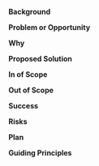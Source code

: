 **Background**


**Problem or Opportunity**


**Why**


**Proposed Solution**


**In of Scope**

  
**Out of Scope**

**Success** 

  
**Risks**

**Plan**

**Guiding Principles**



